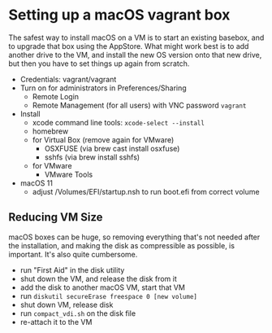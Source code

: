 # Setting up a macOS vagrant box

The safest way to install macOS on a VM is to start an existing
basebox, and to upgrade that box using the AppStore. What might
work best is to add another drive to the VM, and install the new
OS version onto that new drive, but then you have to set things
up again from scratch.



* Credentials: vagrant/vagrant
* Turn on for administrators in Preferences/Sharing
    * Remote Login
    * Remote Management (for all users) with VNC password `vagrant`
* Install
    * xcode command line tools: `xcode-select --install`
    * homebrew
    * for Virtual Box (remove again for VMware)
        * OSXFUSE (via brew cast install osxfuse)
        * sshfs (via brew install sshfs)
    * for VMware
        * VMware Tools
* macOS 11
    * adjust /Volumes/EFI/startup.nsh to run boot.efi from correct volume


## Reducing VM Size

macOS boxes can be huge, so removing everything that's not needed
after the installation, and making the disk as compressible as
possible, is important. It's also quite cumbersome.

* run "First Aid" in the disk utility
* shut down the VM, and release the disk from it
* add the disk to another macOS VM, start that VM
* run `diskutil secureErase freespace 0 [new volume]`
* shut down VM, release disk
* run `compact_vdi.sh` on the disk file
* re-attach it to the VM
